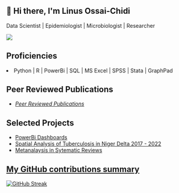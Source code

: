 ## 👋 Hi there, I'm Linus Ossai-Chidi
Data Scientist | Epidemiologist | Microbiologist | Researcher

![](https://komarev.com/ghpvc/?username=linus4one&color=05F26C)

<h2>Proficiencies</h2>
<li>Python | R | PowerBi | SQL | MS Excel | SPSS | Stata | GraphPad </li>


<h2>Peer Reviewed Publications</h2>
<ul>
<li><a href="https://orcid.org/0000-0002-5385-0389"><i>Peer Reviewed Publications</i></a></li>
</ul>

<h2>Selected Projects</h2>
<ul>
<li><a href="https://github.com/linus4one/PowerBidashboards">PowerBi Dashboards</a></li>
<li><a href="https://github.com/linus4one/niger-delta_tb_hiv_spatial">Spatial Analysis of Tuberculosis in Niger Delta 2017 - 2022</a></li>
<li><a href="https://github.com/linus4one/meta_analysis_for_proportions">Metanalaysis in Sytematic Reviews</li>
</ul>

<h2>My GitHub contributions summary</h2>

[![GitHub Streak](https://github-readme-streak-stats.herokuapp.com?user=linus2one&theme=dark&ring=fb4362&file=fb4362&currStreakNum=fb4362&currStreakLabel=fb4362&hide_border=true)](https://git.io/streak-stats)



